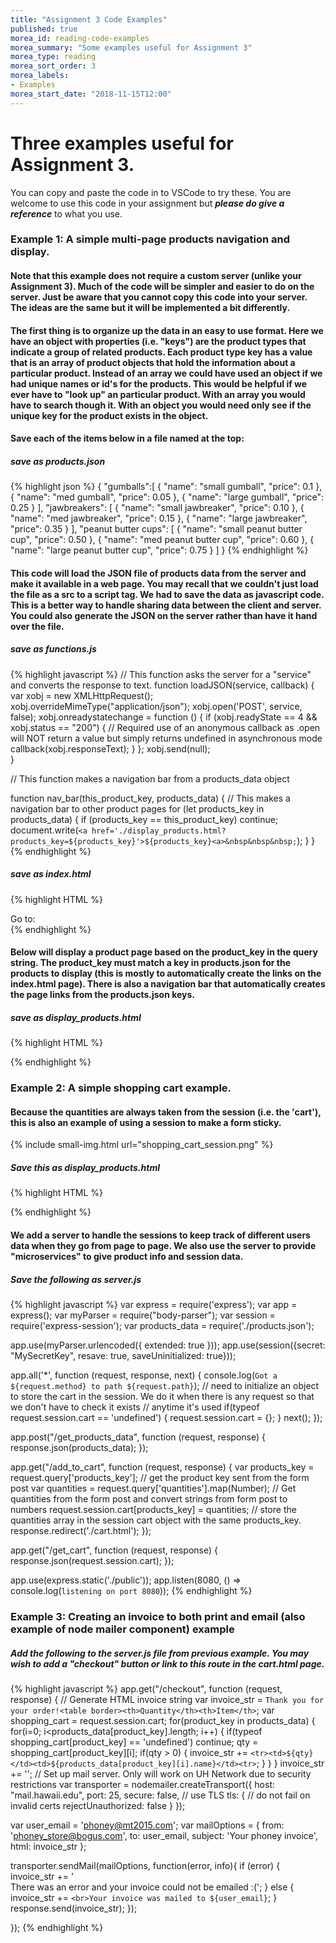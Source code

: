 ```yaml
---
title: "Assignment 3 Code Examples"
published: true
morea_id: reading-code-examples
morea_summary: "Some examples useful for Assignment 3"
morea_type: reading
morea_sort_order: 3
morea_labels:
- Examples
morea_start_date: "2018-11-15T12:00"
---
```

# Three examples useful for Assignment 3. 
You can copy and paste the code in to VSCode to try these. You are welcome to use this code
in your assignment but _**please do give a reference**_ to what you use.

### Example 1: A simple multi-page products navigation and display. 

#### Note that this example does not require a custom server (unlike your Assignment 3). Much of the code will be simpler and easier to do on the server. Just be aware that you cannot copy this code into your server. The ideas are the same but it will be implemented a bit differently.

#### The first thing is to organize up the data in an easy to use format. Here we have an object with properties (i.e. "keys") are the product types that indicate a group of related products. Each product type key has a value that is an array of product objects that hold the information about a particular product. Instead of an array we could have used an object if we had unique names or id's for the products. This would be helpful if we ever have to "look up" an particular product. With an array you would have to search though it. With an object you would need only see if the unique key for the product exists in the object.

#### Save each of the items below in a file named at the top:

##### save as products.json
{% highlight json %}
{ 
    "gumballs":[ 
        {
            "name": "small gumball",
            "price": 0.1
        },
        {
            "name": "med gumball",
            "price": 0.05
        },
        {
            "name": "large gumball",
            "price": 0.25
        }
    ],
    "jawbreakers": [ 
        {
            "name": "small jawbreaker",
            "price": 0.10
        },
        {
            "name": "med jawbreaker",
            "price": 0.15
        },
        {
            "name": "large jawbreaker",
            "price": 0.35
        }
    ],
    "peanut butter cups": [
        {
            "name": "small peanut butter cup",
            "price": 0.50
        },
        {
            "name": "med peanut butter cup",
            "price": 0.60
        },
        {
            "name": "large peanut butter cup",
            "price": 0.75
        }
    ]
}
{% endhighlight %}

#### This code will load the JSON file of products data from the server and make it available in a web page. You may recall that we couldn't just load the file as a src to a script tag. We had to save the data as javascript code. This is a better way to handle sharing data between the client and server. You could also generate the JSON on the server rather than have it hand over the file.

##### save as functions.js
{% highlight javascript %}
// This function asks the server for a "service" and converts the response to text. 
function loadJSON(service, callback) {   
    var xobj = new XMLHttpRequest();
    xobj.overrideMimeType("application/json");
    xobj.open('POST', service, false);
    xobj.onreadystatechange = function () {
          if (xobj.readyState == 4 && xobj.status == "200") {
            // Required use of an anonymous callback as .open will NOT return a value but simply returns undefined in asynchronous mode
            callback(xobj.responseText);
          }
    };
    xobj.send(null);  
 }

// This function makes a navigation bar from a products_data object

function nav_bar(this_product_key, products_data) {
    // This makes a navigation bar to other product pages
    for (let products_key in products_data) {
        if (products_key == this_product_key) continue;
        document.write(`<a href='./display_products.html?products_key=${products_key}'>${products_key}<a>&nbsp&nbsp&nbsp;`);
    }
}
{% endhighlight %}

##### save as index.html
{% highlight HTML %}
<head>
<script src="./functions.js"></script> 
<script>
var products_data;
loadJSON('get_products_data', function(response) {
     // Parsing JSON string into object
     products_data = JSON.parse(response);
});
var this_product_key = ''
</script>
</head>
<body>
    Go to: <br>
<script> nav_bar(this_product_key, products_data);</script>
</body>
</html>
{% endhighlight %}

#### Below will display a product page based on the product_key in the query string. The product_key must match a key in products.json for the products to display (this is mostly to automatically create the links on the index.html page). There is also a navigation bar that automatically creates the page links from the products.json keys. 

##### save as display_products.html
{% highlight HTML %}
<head>
    <script src="./functions.js"></script>
    <script>

        // get the query string
        let params = (new URL(document.location)).searchParams;
        if (params.has('products_key')) {
            var products_key = params.get('products_key');
        } else {
            document.write('no products key in query string');
            document.stop;
        }

        var products_data;
        loadJSON('get_products_data', function (response) {
            // Parsing JSON string into object
            products_data = JSON.parse(response);
        });
    </script>
</head>
<center>
    <script> nav_bar(products_key, products_data);</script>
</center>

<script>

    // This function takes a string assumed to be a key in the products array above to display and select the corresponding products
    var order_str = '';
    // get the particular products to display
    products = products_data[this_product_key];
    if (params.has('Submit')) {
        // grab the quantities from the query string
        order_str = 'Your order is:<br>';
        for (i = 0; i < products.length; i++) {
            order_str += `You want ${params.get(`quantities[${i}]`)} of ${products[i]['name']}<br>`;
        }
    } else {
        order_str += `<h1>Please select what ${products_key} you want</h1><br>`;
        // We put the whole table in the form so that anything entered in it will get submitted
        order_str += `
            <FORM action="" method="GET">
            <INPUT TYPE="HIDDEN" NAME="products_key" VALUE="${products_key}">
                <TABLE BORDER>
                    <TR><TD><B><BIG>Description</TD><TD><B><BIG>Price</TD><TD><B><BIG>Quantity Desired</TD></TR>`;

        for (i = 0; i < products.length; i++) {
            order_str += `<TR><TD>${products[i]['name']}</TD><TD>${products[i]['price']}</TD><TD>
                <INPUT TYPE="TEXT"  name="quantities[${i}]"></TD></TR>`;
        }
        order_str += `</TABLE><br>
<INPUT TYPE="SUBMIT"  name="Submit" value="Select">
</FORM>`;
    } // this closes the else for the form and table display
    document.write(order_str);
</script>
{% endhighlight %}


### Example 2: A simple shopping cart example. 

#### Because the quantities are always taken from the session (i.e. the 'cart'), this is also an example of using a session to make a form sticky. 
{% include small-img.html url="shopping_cart_session.png" %}

##### Save this as display_products.html
{% highlight HTML %}
<head>
    <script src="./functions.js"></script>
    <script>
        var products_data;
        var total = 0;
        loadJSON('get_products_data', function (response) {
            // Parsing JSON string into object
            products_data = JSON.parse(response);
        });
        loadJSON('get_cart', function (response) {
            // Parsing JSON string into object
            shopping_cart = JSON.parse(response);
            for (pk in shopping_cart) {
                total += shopping_cart[pk].reduce((a, b) => a + b);
            }
        });

        // get the query string
        let params = (new URL(document.location)).searchParams;
        if (params.has('products_key')) {
            var this_product_key = params.get('products_key');
        } else {
            document.write('no products key in query string');
            document.stop;
        }
        nav_bar(this_product_key, products_data);
    </script>
</head>
<h2>You have <span id="cart_total">0</span> items in your shopping cart</h2>
<script>
    cart_total.innerHTML = total;
// This function takes a string assumed to be a key in the products array above to display and select the corresponding products
    var order_str = '';

    order_str += `<h1>Please select what ${this_product_key} you want</h1><br>`;
    // We put the whole table in the form so that anything entered in it will get submitted
    order_str += `<FORM action="/add_to_cart" method="GET">
                <INPUT TYPE="HIDDEN" NAME="products_key" VALUE="${this_product_key}">
                    <TABLE BORDER>
                        <TR><TD><B><BIG>Description</TD><TD><B><BIG>Price</TD><TD><B><BIG>Quantity Desired</TD></TR>`;
    products = products_data[this_product_key];
    for (i = 0; i < products.length; i++) {
        order_str += `<TR><TD>${products[i]['name']}</TD><TD>${products[i]['price']}</TD><TD>
                    <INPUT TYPE="TEXT"  name="quantities[${i}]" value="${(typeof shopping_cart[this_product_key]!='undefined')?shopping_cart[products_key][i]:0}"></TD></TR>`;
    }
    order_str += `</TABLE><br>
    <INPUT TYPE="SUBMIT"  name="Submit" value="Select">
    </FORM>`;
    document.write(order_str);
</script>
{% endhighlight %}

#### We add a server to handle the sessions to keep track of different users data when they go from page to page. We also use the server to provide "microservices" to give product info and session data.

##### Save the following as server.js
{% highlight javascript %}
var express = require('express');
var app = express();
var myParser = require("body-parser");
var session = require('express-session');
var products_data = require('./products.json');

app.use(myParser.urlencoded({ extended: true }));
app.use(session({secret: "MySecretKey", resave: true, saveUninitialized: true}));

app.all('*', function (request, response, next) {
    console.log(`Got a ${request.method} to path ${request.path}`);
    // need to initialize an object to store the cart in the session. We do it when there is any request so that we don't have to check it exists
    // anytime it's used
    if(typeof request.session.cart == 'undefined') { request.session.cart = {}; } 
    next();
});

app.post("/get_products_data", function (request, response) {
    response.json(products_data);
});

app.get("/add_to_cart", function (request, response) {
    var products_key = request.query['products_key']; // get the product key sent from the form post
    var quantities = request.query['quantities'].map(Number); // Get quantities from the form post and convert strings from form post to numbers
    request.session.cart[products_key] = quantities; // store the quantities array in the session cart object with the same products_key. 
    response.redirect('./cart.html');
});

app.get("/get_cart", function (request, response) {
    response.json(request.session.cart);
});

app.use(express.static('./public'));
app.listen(8080, () => console.log(`listening on port 8080`));
{% endhighlight %}


### Example 3: Creating an invoice to both print and email (also example of node mailer component) example

##### Add the following to the server.js file from previous example. You may wish to add a "checkout" button or link to this route in the cart.html page.

{% highlight javascript %}
app.get("/checkout", function (request, response) {
// Generate HTML invoice string
  var invoice_str = `Thank you for your order!<table border><th>Quantity</th><th>Item</th>`;
  var shopping_cart = request.session.cart;
  for(product_key in products_data) {
    for(i=0; i<products_data[product_key].length; i++) {
        if(typeof shopping_cart[product_key] == 'undefined') continue;
        qty = shopping_cart[product_key][i];
        if(qty > 0) {
          invoice_str += `<tr><td>${qty}</td><td>${products_data[product_key][i].name}</td><tr>`;
        }
    }
}
  invoice_str += '</table>';
// Set up mail server. Only will work on UH Network due to security restrictions
  var transporter = nodemailer.createTransport({
    host: "mail.hawaii.edu",
    port: 25,
    secure: false, // use TLS
    tls: {
      // do not fail on invalid certs
      rejectUnauthorized: false
    }
  });

  var user_email = 'phoney@mt2015.com';
  var mailOptions = {
    from: 'phoney_store@bogus.com',
    to: user_email,
    subject: 'Your phoney invoice',
    html: invoice_str
  };

  transporter.sendMail(mailOptions, function(error, info){
    if (error) {
      invoice_str += '<br>There was an error and your invoice could not be emailed :(';
    } else {
      invoice_str += `<br>Your invoice was mailed to ${user_email}`;
    }
    response.send(invoice_str);
  });
 
});
{% endhighlight %}



